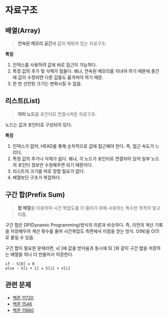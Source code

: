 # 자료구조

## 배열(Array)

> **연속된 메모리 공간**에 값이 채워져 있는 자료구조.

**특징**

1. 인덱스를 사용하려 값에 바로 접근이 가능하다.
2. 특정 값의 추가 및 삭제가 힘들다. 왜냐, 연속된 메모리를 지녀야 하기 때문에 중간에 값이 수정되면 다른 값들도 옮겨져야 하기 때문.
3. 한 번 선언된 크기는 변화시킬 수 없음.

## 리스트(List)

> **여러 노드**를 포인터로 연결시켜둔 자료구조.

노드는 값과 포인터로 구성되어 있다.

**특징**

1. 인덱스가 없어, HEAD를 통해 순차적으로 값에 접근해야 한다. 즉, 접근 속도가 느리다.
2. 특정 값의 추가나 삭제가 쉽다. 왜냐, 각 노드가 포인터로 연결되어 있어 일부 노드의 포인터 정보만 수정해주면 되기 때문이다.
3. 리스트의 크기를 따로 정할 필요가 없다.
4. 배열보단 구조가 복잡하다.

## 구간 합(Prefix Sum)

> **합 배열**을 이용하여 시간 복잡도를 더 줄이기 위해 사용하는 특수한 목적의 알고리즘.

구간 합은 DP(Dynamic Programming)방식의 이론과 비슷하다.
즉, 이전의 계산 기록을 저장해두어 계산 횟수를 줄여 시간복잡도 측면에서 이점을 얻는 방식.
O(N)을 O(1)로 줄일 수 있음.

구간 합이 필요한 문제라면, v[ ]에 값을 받아옴과 동시에 S[ ]와 같이 구간 합을 저장하는 배열을 하나 더 만들어서 저장한다.

```
if - S[0] = 0
else - S[i + 1] = S[i] + v[i]
```

## 관련 문제

- [백준 11720](https://github.com/jeongwoo903/BaekjoonHub/blob/main/%EB%B0%B1%EC%A4%80/Bronze/11720.%E2%80%85%EC%88%AB%EC%9E%90%EC%9D%98%E2%80%85%ED%95%A9/README.md)
- [백준 1546](https://github.com/jeongwoo903/BaekjoonHub/blob/main/%EB%B0%B1%EC%A4%80/Bronze/1546.%E2%80%85%ED%8F%89%EA%B7%A0/README.md)
- [백준 11660](https://github.com/jeongwoo903/BaekjoonHub/blob/main/%EB%B0%B1%EC%A4%80/Silver/11659.%E2%80%85%EA%B5%AC%EA%B0%84%E2%80%85%ED%95%A9%E2%80%85%EA%B5%AC%ED%95%98%EA%B8%B0%E2%80%854/README.md)

